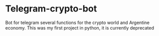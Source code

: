 # Telegram-crypto-bot
Bot for telegram several functions for the crypto world and Argentine economy.
This was my first project in python, it is currently deprecated
